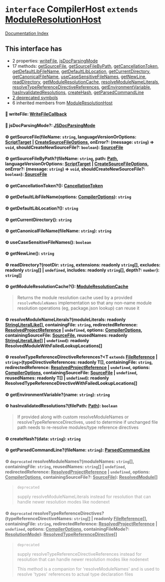 # `interface` CompilerHost `extends` [ModuleResolutionHost](../interface.ModuleResolutionHost/README.md)

[Documentation Index](../README.md)

## This interface has

- 2 properties:
[writeFile](#-writefile-writefilecallback),
[jsDocParsingMode](#-jsdocparsingmode-jsdocparsingmode)
- 17 methods:
[getSourceFile](#-getsourcefilefilename-string-languageversionoroptions-scripttarget--createsourcefileoptions-onerror-message-string--void-shouldcreatenewsourcefile-boolean-sourcefile),
[getSourceFileByPath](#-getsourcefilebypathfilename-string-path-path-languageversionoroptions-scripttarget--createsourcefileoptions-onerror-message-string--void-shouldcreatenewsourcefile-boolean-sourcefile),
[getCancellationToken](#-getcancellationtoken-cancellationtoken),
[getDefaultLibFileName](#-getdefaultlibfilenameoptions-compileroptions-string),
[getDefaultLibLocation](#-getdefaultliblocation-string),
[getCurrentDirectory](#-getcurrentdirectory-string),
[getCanonicalFileName](#-getcanonicalfilenamefilename-string-string),
[useCaseSensitiveFileNames](#-usecasesensitivefilenames-boolean),
[getNewLine](#-getnewline-string),
[readDirectory](#-readdirectoryrootdir-string-extensions-readonly-string-excludes-readonly-string--undefined-includes-readonly-string-depth-number-string),
[getModuleResolutionCache](#-getmoduleresolutioncache-moduleresolutioncache),
[resolveModuleNameLiterals](#-resolvemodulenameliteralsmoduleliterals-readonly-stringliterallike-containingfile-string-redirectedreference-resolvedprojectreference--undefined-options-compileroptions-containingsourcefile-sourcefile-reusednames-readonly-stringliterallike--undefined-readonly-resolvedmodulewithfailedlookuplocations),
[resolveTypeReferenceDirectiveReferences](#-resolvetypereferencedirectivereferencest-extends-filereference--stringtypedirectivereferences-readonly-t-containingfile-string-redirectedreference-resolvedprojectreference--undefined-options-compileroptions-containingsourcefile-sourcefile--undefined-reusednames-readonly-t--undefined-readonly-resolvedtypereferencedirectivewithfailedlookuplocations),
[getEnvironmentVariable](#-getenvironmentvariablename-string-string),
[hasInvalidatedResolutions](#-hasinvalidatedresolutionsfilepath-path-boolean),
[createHash](#-createhashdata-string-string),
[getParsedCommandLine](#-getparsedcommandlinefilename-string-parsedcommandline)
- [2 deprecated symbols](#-deprecated-resolvemodulenamesmodulenames-string-containingfile-string-reusednames-string--undefined-redirectedreference-resolvedprojectreference--undefined-options-compileroptions-containingsourcefile-sourcefile-resolvedmodule)
- 6 inherited members from [ModuleResolutionHost](../interface.ModuleResolutionHost/README.md)


#### 📄 writeFile: [WriteFileCallback](../type.WriteFileCallback/README.md)



#### 📄 jsDocParsingMode?: [JSDocParsingMode](../enum.JSDocParsingMode/README.md)



#### ⚙ getSourceFile(fileName: `string`, languageVersionOrOptions: [ScriptTarget](../enum.ScriptTarget/README.md) | [CreateSourceFileOptions](../interface.CreateSourceFileOptions/README.md), onError?: (message: `string`) => `void`, shouldCreateNewSourceFile?: `boolean`): [SourceFile](../interface.SourceFile/README.md)



#### ⚙ getSourceFileByPath?(fileName: `string`, path: [Path](../type.Path/README.md), languageVersionOrOptions: [ScriptTarget](../enum.ScriptTarget/README.md) | [CreateSourceFileOptions](../interface.CreateSourceFileOptions/README.md), onError?: (message: `string`) => `void`, shouldCreateNewSourceFile?: `boolean`): [SourceFile](../interface.SourceFile/README.md)



#### ⚙ getCancellationToken?(): [CancellationToken](../interface.CancellationToken/README.md)



#### ⚙ getDefaultLibFileName(options: [CompilerOptions](../interface.CompilerOptions/README.md)): `string`



#### ⚙ getDefaultLibLocation?(): `string`



#### ⚙ getCurrentDirectory(): `string`



#### ⚙ getCanonicalFileName(fileName: `string`): `string`



#### ⚙ useCaseSensitiveFileNames(): `boolean`



#### ⚙ getNewLine(): `string`



#### ⚙ readDirectory?(rootDir: `string`, extensions: readonly `string`\[], excludes: readonly `string`\[] | `undefined`, includes: readonly `string`\[], depth?: `number`): `string`\[]



#### ⚙ getModuleResolutionCache?(): [ModuleResolutionCache](../interface.ModuleResolutionCache/README.md)

> Returns the module resolution cache used by a provided `resolveModuleNames` implementation so that any non-name module resolution operations (eg, package.json lookup) can reuse it



#### ⚙ resolveModuleNameLiterals?(moduleLiterals: readonly [StringLiteralLike](../type.StringLiteralLike/README.md)\[], containingFile: `string`, redirectedReference: [ResolvedProjectReference](../interface.ResolvedProjectReference/README.md) | `undefined`, options: [CompilerOptions](../interface.CompilerOptions/README.md), containingSourceFile: [SourceFile](../interface.SourceFile/README.md), reusedNames: readonly [StringLiteralLike](../type.StringLiteralLike/README.md)\[] | `undefined`): readonly ResolvedModuleWithFailedLookupLocations\[]



#### ⚙ resolveTypeReferenceDirectiveReferences?\<T `extends` [FileReference](../interface.FileReference/README.md) | `string`>(typeDirectiveReferences: readonly T\[], containingFile: `string`, redirectedReference: [ResolvedProjectReference](../interface.ResolvedProjectReference/README.md) | `undefined`, options: [CompilerOptions](../interface.CompilerOptions/README.md), containingSourceFile: [SourceFile](../interface.SourceFile/README.md) | `undefined`, reusedNames: readonly T\[] | `undefined`): readonly ResolvedTypeReferenceDirectiveWithFailedLookupLocations\[]



#### ⚙ getEnvironmentVariable?(name: `string`): `string`



#### ⚙ hasInvalidatedResolutions?(filePath: [Path](../type.Path/README.md)): `boolean`

> If provided along with custom resolveModuleNames or resolveTypeReferenceDirectives, used to determine if unchanged file path needs to re-resolve modules/type reference directives



#### ⚙ createHash?(data: `string`): `string`



#### ⚙ getParsedCommandLine?(fileName: `string`): [ParsedCommandLine](../interface.ParsedCommandLine/README.md)



<div style="opacity:0.6">

#### ⚙ `deprecated` resolveModuleNames?(moduleNames: `string`\[], containingFile: `string`, reusedNames: `string`\[] | `undefined`, redirectedReference: [ResolvedProjectReference](../interface.ResolvedProjectReference/README.md) | `undefined`, options: [CompilerOptions](../interface.CompilerOptions/README.md), containingSourceFile?: [SourceFile](../interface.SourceFile/README.md)): [ResolvedModule](../interface.ResolvedModule/README.md)\[]

> `deprecated`
> 
> supply resolveModuleNameLiterals instead for resolution that can handle newer resolution modes like nodenext



#### ⚙ `deprecated` resolveTypeReferenceDirectives?(typeReferenceDirectiveNames: `string`\[] | readonly [FileReference](../interface.FileReference/README.md)\[], containingFile: `string`, redirectedReference: [ResolvedProjectReference](../interface.ResolvedProjectReference/README.md) | `undefined`, options: [CompilerOptions](../interface.CompilerOptions/README.md), containingFileMode?: [ResolutionMode](../type.ResolutionMode/README.md)): [ResolvedTypeReferenceDirective](../interface.ResolvedTypeReferenceDirective/README.md)\[]

> `deprecated`
> 
> supply resolveTypeReferenceDirectiveReferences instead for resolution that can handle newer resolution modes like nodenext
> 
> This method is a companion for 'resolveModuleNames' and is used to resolve 'types' references to actual type declaration files



</div>

